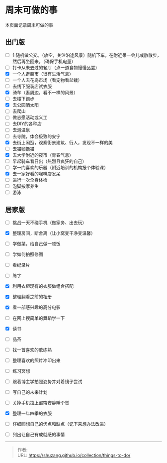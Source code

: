 # 周末可做的事


本页面记录周末可做的事

## 出门版

- [ ]  1 随机做公交。（放空，关注沿途风景）随机下车，在附近呆一会儿或散散步，然后再坐回来。（确保手机电量）
- [ ]  打卡从未去过的餐厅（点一道食物慢慢品尝）
- [x]  一个人逛超市（很有生活气息）
- [ ]  一个人去花鸟市场（看宠物看盆栽）
- [ ]  去线下服装店试衣服
- [x]  骑车（逛周边，看不一样的风景）
- [ ]  去楼下跑步
- [x]  去公园晒太阳
- [ ]  去爬山
- [ ]  做志愿活动或义工
- [ ]  去DIY的各种店
- [ ]  去泡温泉
- [ ]  去寺院，体会极致的安宁
- [x]  去街上闲逛，观察街景建筑、行人，发现不一样的美
- [ ]  去猫咖撸猫
- [x]  去大学附近的夜市（青春气息）
- [ ]  早起骑车看日出（热烈且疯狂的自己）
- [ ]  学一门喜欢的乐器（附近培训的机构报个体验课）
- [x]  去一家好看的咖啡店发呆
- [ ]  进行一次全身体检
- [ ]  泡脚按摩养生
- [ ]  游泳

## 居家版

- [ ] 挑战一天不碰手机（做家务、出去玩）
- [x] 整理房间，断舍离（让小窝变干净变温馨）
- [ ] 学做菜，给自己做一顿饭
- [ ] 学如何拍照修图
- [ ] 看纪录片
- [ ] 练字
- [x] 利用衣柜现有的衣服做组合搭配
- [x] 整理翻看之前的相册
- [x] 看一部感兴趣的高分电影
- [ ] 在网上搜简单的舞蹈学一下
- [x] 读书
- [ ] 品茶
- [ ] 找一首喜欢的歌练熟
- [ ] 整理喜欢的照片冲印出来
- [ ] 练习冥想
- [ ] 跟着博主学拍照姿势并对着镜子尝试
- [ ] 写自己的未来计划
- [ ] 关掉手机拉上窗帘安静睡个觉
- [x] 整理一年四季的衣服
- [ ] 仔细回想自己的优点和缺点（记下来想办法改进）
- [ ] 列出让自己有成就感的事情


---

> 作者:   
> URL: https://shuzang.github.io/collection/things-to-do/  

